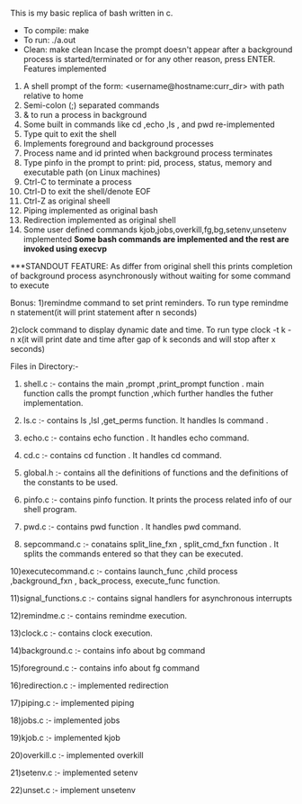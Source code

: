 This is my basic replica of bash written in c.
* To compile: make 
* To run: ./a.out 
* Clean: make clean 
Incase the prompt doesn't appear after a background process is started/terminated or for any other reason, press ENTER.
Features implemented 
1) A shell prompt of the form: <username@hostname:curr_dir> with path relative to home 
2) Semi-colon (;) separated commands 
3) & to run a process in background 
4) Some built in commands like cd ,echo ,ls , and pwd re-implemented 
5) Type quit to exit the shell 
6) Implements foreground and background processes 
7) Process name and id printed when background process terminates 
8) Type pinfo in the prompt to print: pid, process, status, memory and executable path (on Linux machines) 
9) Ctrl-C to terminate a process 
10) Ctrl-D to exit the shell/denote EOF 
11) Ctrl-Z as original sheell
12) Piping implemented as original bash
13) Redirection implemented as original shell
14) Some user defined commands kjob,jobs,overkill,fg,bg,setenv,unsetenv implemented
 **Some bash commands are implemented and the rest are invoked using execvp**

 ***STANDOUT FEATURE:
 As differ from original shell this prints completion of background process asynchronously without waiting for some command to execute
 
 Bonus:
 1)remindme command to set print reminders.
 To run type remindme n statement(it will print statement after n seconds)
 
 2)clock command to display dynamic date and time.
 To run type clock -t k -n x(it will print date and time after gap of k seconds and will stop after x seconds)

Files in Directory:-

1) shell.c :- contains the main ,prompt ,print_prompt function . main function calls the prompt function ,which further handles the futher implementation.

2) ls.c  :- contains ls ,lsl ,get_perms function. It handles ls command .

3) echo.c :- contains echo function . It handles echo command.

4) cd.c :- contains cd function . It handles cd command.

5) global.h :- contains all the definitions of functions and the definitions of the constants to be used.

6) pinfo.c :- contains pinfo function. It prints the process related info of our shell program.

7) pwd.c   :- contains pwd function . It handles pwd command.

9) sepcommand.c  :- conatains split_line_fxn , split_cmd_fxn function . It splits the commands entered so that they can be executed.

10)executecommand.c :- contains launch_func ,child process ,background_fxn , back_process, execute_func function.

11)signal_functions.c :- contains signal handlers for asynchronous interrupts

12)remindme.c :- contains remindme execution.

13)clock.c :- contains clock execution.

14)background.c :- contains info about bg command

15)foreground.c :- contains info about fg command

16)redirection.c :- implemented redirection 

17)piping.c :- implemented piping

18)jobs.c :- implemented jobs

19)kjob.c :- implemented kjob

20)overkill.c :- implemented overkill

21)setenv.c :- implemented setenv

22)unset.c :- implement unsetenv